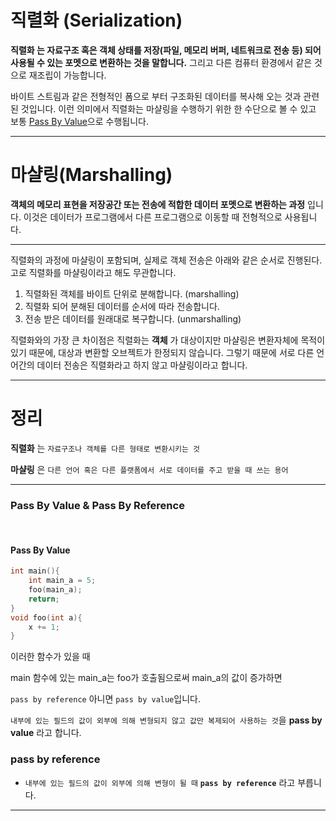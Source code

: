 #  직렬화 (Serialization)


__직렬화 는 자료구조 혹은 객체 상태를 저장(파일, 메모리 버퍼, 네트워크로 전송 등) 되어 사용될 수 있는 포멧으로 변환하는 것을 말합니다.__ 그리고 다른 컴퓨터 환경에서 같은 것으로 재조립이 가능합니다.

바이트 스트림과 같은 전형적인 폼으로 부터 구조화된 데이터를 복사해 오는 것과 관련된 것입니다. 이런 의미에서 직렬화는 마샬링을 수행하기 위한 한 수단으로 볼 수 있고 보통 [Pass By Value](#Pass-By-Value)으로 수행됩니다.

<hr>

# 마샬링(Marshalling)

__객체의 메모리 표현을 저장공간 또는 전송에 적합한 데이터 포멧으로 변환하는 과정__ 입니다. 이것은 데이터가 프로그램에서 다른 프로그램으로 이동할 때 전형적으로 사용됩니다.

<hr>

직렬화의 과정에 마샬링이 포함되며, 실제로 객체 전송은  아래와 같은 순서로 진행된다. 고로 직렬화를 마샬링이라고 해도 무관합니다.

1. 직렬화된 객체를 바이트 단위로 분해합니다. (marshalling)
2. 직렬화 되어 분해된 데이터를 순서에 따라 전송합니다.
3. 전송 받은 데이터를 원래대로 복구합니다. (unmarshalling)

직렬화와의 가장 큰 차이점은 직렬화는 __객체__ 가 대상이지만 마샬링은 변환자체에 목적이 있기 때문에, 대상과 변환할 오브젝트가 한정되지 않습니다. 그렇기 때문에 서로 다른 언어간의 데이터 전송은 직렬화라고 하지 않고 마샬링이라고 합니다.

<hr>

# 정리

__직렬화__ 는 ``자료구조나 객체를 다른 형태로 변환시키는 것``


__마샬링__ 은 ``다른 언어 혹은 다른 플랫폼에서 서로 데이터를 주고 받을 때 쓰는 용어``

<hr>

### Pass By Value & Pass By Reference

<br>

#### Pass By Value

```c
int main(){
	int main_a = 5;
	foo(main_a);
	return;
}
void foo(int a){
	x += 1;
}
```

이러한 함수가 있을 때

main 함수에 있는 main_a는 foo가 호출됨으로써 main_a의 값이 증가하면

``pass by reference`` 아니면 ``pass by value``입니다.

 

``내부에 있는 필드의 값이 외부에 의해 변형되지 않고 값만 복제되어 사용하는 것``을 __pass by value__ 라고 합니다.

### pass by reference

- ``내부에 있는 필드의 값이 외부에 의해 변형이 될 때`` __``pass by reference``__  라고 부릅니다.

<hr>